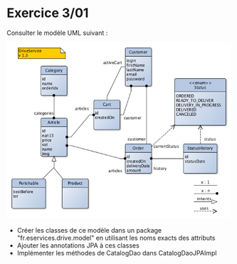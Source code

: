 # Exercice 3/01

Consulter le modèle UML suivant :

![Drive model](src/doc/DiagDrive.png)

* Créer les classes de ce modèle dans un package "fr.eservices.drive.model" en utilisant les noms exacts des attributs
* Ajouter les annotations JPA à ces classes
* Implémenter les méthodes de CatalogDao dans CatalogDaoJPAImpl
